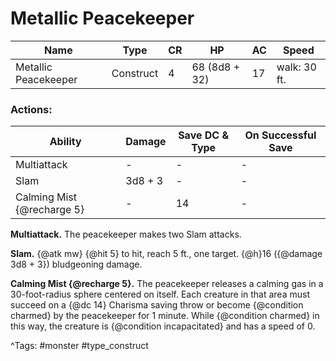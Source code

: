 # Metallic Peacekeeper

| Name | Type | CR | HP | AC | Speed |
|------|------|----|----|----|-------|
| Metallic Peacekeeper | Construct | 4 | 68 (8d8 + 32) | 17 | walk: 30 ft. |

### Actions:

| Ability | Damage | Save DC & Type | On Successful Save |
|---------|--------|----------------|--------------------|
| Multiattack | - | - | - |
| Slam | 3d8 + 3 | - | - |
| Calming Mist {@recharge 5} | - | 14 | - |


**Multiattack.** The peacekeeper makes two Slam attacks.

**Slam.** {@atk mw} {@hit 5} to hit, reach 5 ft., one target. {@h}16 ({@damage 3d8 + 3}) bludgeoning damage.

**Calming Mist {@recharge 5}.** The peacekeeper releases a calming gas in a 30-foot-radius sphere centered on itself. Each creature in that area must succeed on a {@dc 14} Charisma saving throw or become {@condition charmed} by the peacekeeper for 1 minute. While {@condition charmed} in this way, the creature is {@condition incapacitated} and has a speed of 0.

^Tags: #monster #type_construct